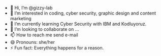 - 👋 Hi, I’m @gizzy-lab
- 👀 I’m interested in coding, cyber security, graphic design and content marketing
- 🌱 I’m currently learning Cyber Security with IBM and Kodluyoruz. 
- 💞️ I’m looking to collaborate on ...
- 📫 How to reach me send e-mail
- 😄 Pronouns: she/her
- ⚡ Fun fact: Everything happens for a reason.

<!---
gizzy-lab/gizzy-lab is a ✨ special ✨ repository because its `README.md` (this file) appears on your GitHub profile.
You can click the Preview link to take a look at your changes.
--->
